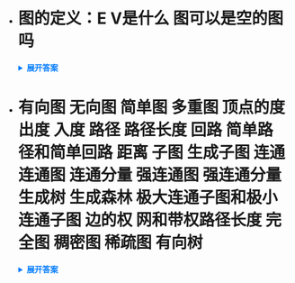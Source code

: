 - # 图的定义：E V是什么 图可以是空的图吗

  <details>
    <summary style="font-weight: bold; color: #007bff;">展开答案</summary>
    <ul>    
    <li style="color: blue;">E 我们认为是边的集合 V我们记作是节点的集合 G为图 图就是 V,E |V|我们记作节点个数 |E|我们记作边个数 </li>
    <li style="color: blue;">图不能是空的图 不能一个顶点也没有 V一定要是非空的 E可以是空的</li>
    </ul>
  </details>

- # 有向图 无向图 简单图 多重图 顶点的度 出度 入度 路径 路径长度 回路 简单路径和简单回路 距离 子图 生成子图 连通 连通图 连通分量 强连通图 强连通分量 生成树 生成森林 极大连通子图和极小连通子图 边的权 网和带权路径长度 完全图 稠密图 稀疏图 有向树
  <details>
    <summary style="font-weight: bold; color: #007bff;">展开答案</summary>
    <ul>    
    <li style="color: blue;">无向图：如果边是没有指向性的 就是有向图  (v1,v2)=(v2,v1)</li>
    <li style="color: blue;">有向图：边存在指向性 A->B 那么从A叫做弧尾 B叫做弧头  (v1,v2)!=(v2,v1)</li>
    <li style="color: blue;">简单图 多重图：如果两个节点中没有重复的路径 不存在点到自己的路径 那么就是简单图 如果不满足上面两个任意 就是多重图 本书只讨论简单图  </li>
    <li style="color: blue;">无向图的度：是对节点来说的 如果是无向图 那么一个节点连接另一个节点的边就是一个度 也就是TD(v) = E(v) 无向图的全部节点的度之和 等于边数的两倍  </li>
    <li style="color: blue;">有向图的度：有向图分为出度和入度 一个节点有多少个弧以本节点为弧尾 就是出度 以自己为弧头 就是入度 有向图的全部顶点的度 和出度入度之和相同  </li>
    <li style="color: blue;">路径、路径长度： 从V1 到V5 可能存在一条或者多条路径 那么从V1到达V5的边的个数 就是路径长度  </li>
    <li style="color: blue;">回路：如果存在一个节点出发 能找到一条路径 回到自己 那么就说明这个图 是存在回路的 也叫做环 如果图有n个节点 并且有大于n-1的边 那么一定有环（能够把n节点连接）</li>
    <li style="color: blue;">简单路径，简单回路：如果一个路径序列中 不存在重复的路径（边）那么就是简单路径，  如果再一个回路路径中 除了第一个和最后一个节点 其他节点均只出现一次 那么就是简单回路</li>
    <li style="color: blue;">距离：从V1到V5 如果有一个最短路径 那么这个最短路径就叫做 V1和V5的距离 如果不存在这个最短路径 需要设置为 ∞  </li>
    <li style="color: blue;">子图、生成子图：如果V存在子集v' E存在子集e' 那么G=V,E 的一个子图就是 G'=v',e' 如果有一个子图的 v' = V 也就是节点个数相同 那么这个子图就是生成子图  </li>
    <li style="color: blue;">连通 连通图 连通分量：无向图中 如果V1 到V2的路径存在 那么我们叫做V1与V2是连通的 如果G的任意两个节点都是连通的 那么就叫做G为连通图 否则叫做非连通图 G的极大连通子图如果存在 我们叫做这个子图是G的连通分量 如果一个图有n个节点 边为n-1 那么这个图一定是非连通的（存在两个节点是无法找到一个路径） 那么也就是说 如果一个图是非连通图 那么他的边数一定不大于n-1</li>
    <li style="color: blue;">强连通图 强连通分量：在有向图中 如果V1->V2存在 V2->V1也存在 那么说明 V1到V2和V2到V1都是有路径的 那么这两个节点是 强连通的 如果有向图的任意节点都是强连通的 那么就说明这个图是一个强连通图 其中 G的最大强连通子图就是G的强连通分量 如果一个图是强连通图 那么他的最小边数需要n个 起码需要一个环 </li>
    <li style="color: blue;">生成树、生成森林：连通图的生成树 是图中全部顶点的一个极小连通子图 有n个节点 那么最少边有n-1 对于生成树 砍去一个边 就一定变为非连通图 在非连通图中 各个连通分量的生成树 组合成了这个图G的生成森林  </li>
    <li style="color: blue;">极大连通子图和极小连通子图：对于极大连通子图中 要求子图必须要 连通 并且尽可能包含多个节点和边 极小连通子图 要保持连通 但是边需要最少  </li>
    <li style="color: blue;">边的权 网和带权路径长度：边上可以赋值特殊含义例如（长度，距离）这个就是边的权值 边上带权的图我们叫做带权图 也叫做网 一个节点到另一个节点的路径上的所有权和 就是这个路径的带权路径长度 </li>
    <li style="color: blue;">完全图：对于无向图（简单图）的边 取值分为是 0到n(n-1)/2 也就是没有边到任意节点都有n-1个边 如果一个无向图的边是n(n-1)/2的 那么这个无向图就是完全无向图 对于有向图 边的取值 0到n(n-1) 也就是说 如果有一个 弧个数为n(n-1)的有向图 那么 这个有向图就是完全有向图 也就是任意节点到另一个节点都是双向的 </li>
    <li style="color: blue;">稠密图 稀疏图：稠密与稀疏都是对边而言 如果边很多就是稠密图 边很少就是稀疏图 其实很模糊的概念 如果 E &lt; Vlog2^V 那么就说明是稀疏图 </li>
    <li style="color: blue;">一个顶点的入度为0 其余节点的入度均为1的有向图就叫做有向树</li>
    </ul>
  </details>

